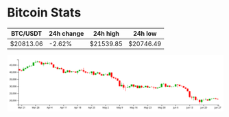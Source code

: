 # Bitcoin Stats

BTC/USDT|24h change|24h high|24h low|
|---|---|---|---|
|$20813.06|-2.62%|$21539.85|$20746.49|

<img src="./chart.svg">
